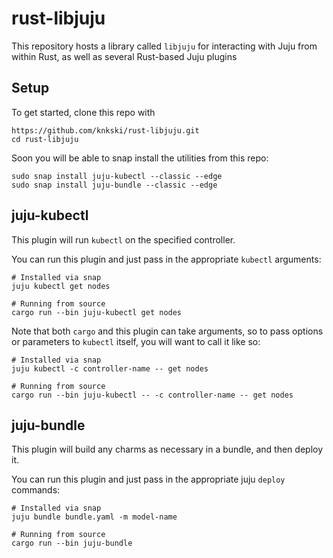rust-libjuju
============

This repository hosts a library called `libjuju` for interacting with
Juju from within Rust, as well as several Rust-based Juju plugins


Setup
-----

To get started, clone this repo with

    https://github.com/knkski/rust-libjuju.git
    cd rust-libjuju

Soon you will be able to snap install the utilities from this repo:

    sudo snap install juju-kubectl --classic --edge
    sudo snap install juju-bundle --classic --edge


juju-kubectl
------------

This plugin will run `kubectl` on the specified controller.

You can run this plugin and just pass in the appropriate `kubectl`
arguments:

    # Installed via snap
    juju kubectl get nodes

    # Running from source
    cargo run --bin juju-kubectl get nodes

Note that both `cargo` and this plugin can take arguments, so to pass
options or parameters to `kubectl` itself, you will want to call it
like so:

    # Installed via snap
    juju kubectl -c controller-name -- get nodes

    # Running from source
    cargo run --bin juju-kubectl -- -c controller-name -- get nodes

juju-bundle
-----------

This plugin will build any charms as necessary in a bundle, and then
deploy it.

You can run this plugin and just pass in the appropriate juju `deploy`
commands:

    # Installed via snap
    juju bundle bundle.yaml -m model-name

    # Running from source
    cargo run --bin juju-bundle
